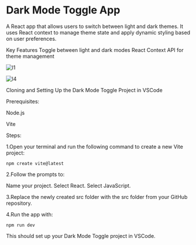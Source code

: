 # Dark Mode Toggle App

A React app that allows users to switch between light and dark themes. It uses React context to manage theme state and apply dynamic styling based on user preferences.

Key Features
Toggle between light and dark modes
React Context API for theme management

![l1](https://github.com/user-attachments/assets/59e88274-9b3e-44e9-9548-53b5553edc2a)





![l4](https://github.com/user-attachments/assets/2e17420f-65f8-497d-9a93-72fe9661ecf5)


Cloning and Setting Up the Dark Mode Toggle Project in VSCode

Prerequisites:

Node.js

Vite


Steps:

1.Open your terminal and run the following command to create a new Vite project:

```npm create vite@latest```

2.Follow the prompts to:

Name your project.
Select React.
Select JavaScript.

3.Replace the newly created src folder with the src folder from your GitHub repository.

4.Run the app with:

```npm run dev```

This should set up your Dark Mode Toggle project in VSCode.
